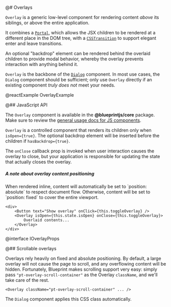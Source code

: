 @# Overlays

`Overlay` is a generic low-level component for rendering content _above_ its siblings, or above the
entire application.

It combines a [`Portal`](#core/components/portal), which allows the JSX children to be rendered at a
different place in the DOM tree, with a
[`CSSTransition`](https://reactcommunity.org/react-transition-group/) to support elegant
enter and leave transitions.

An optional "backdrop" element can be rendered behind the overlaid children to provide modal
behavior, whereby the overlay prevents interaction with anything behind it.

`Overlay` is the backbone of the [`Dialog`](#core/components/dialog) component. In most use cases, the
`Dialog` component should be sufficient; only use `Overlay` directly if an existing component _truly
does not_ meet your needs.

@reactExample OverlayExample

@## JavaScript API

The `Overlay` component is available in the __@blueprintjs/core__ package.
Make sure to review the [general usage docs for JS components](#blueprint.usage).

`Overlay` is a controlled component that renders its children only when `isOpen={true}`. The
optional backdrop element will be inserted before the children if `hasBackdrop={true}`.

The `onClose` callback prop is invoked when user interaction causes the overlay to close,
but your application is responsible for updating the state that actually closes the overlay.

<div class="pt-callout pt-intent-primary pt-icon-info-sign">
    <h5>A note about overlay content positioning</h5>
    When rendered inline, content will automatically be set to `position: absolute` to respect
    document flow. Otherwise, content will be set to `position: fixed` to cover the entire viewport.
</div>

```tsx
<div>
    <Button text="Show overlay" onClick={this.toggleOverlay} />
    <Overlay isOpen={this.state.isOpen} onClose={this.toggleOverlay}>
        Overlaid contents...
    </Overlay>
</div>
```

@interface IOverlayProps

@## Scrollable overlays

Overlays rely heavily on fixed and absolute positioning. By default, a large overlay will not cause
the page to scroll, and any overflowing content will be hidden. Fortunately, Blueprint makes
scrolling support very easy: simply pass `"pt-overlay-scroll-container"` as the Overlay `className`,
and we'll take care of the rest.

```tsx
<Overlay className="pt-overlay-scroll-container" ... />
```

The `Dialog` component applies this CSS class automatically.
